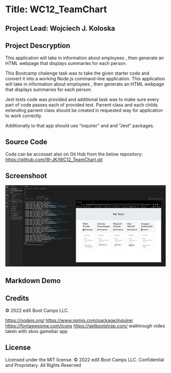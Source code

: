 #  Title: WC12_TeamChart

## Project Lead: Wojciech J. Koloska

## Project Descryption

This application will take in information about employees , then generate an HTML webpage that displays summaries for each person.

This Bootcamp chalenge task was to take the given starter code and convert it into a working Node.js command-line application.
This application will take in information about employees , then generate an HTML webpage that displays summaries for each person.

  Jest tests code was provided and additional task was to make sure every part of code passes each of provided test.
  Parrent class and each childs extending parrent class should be created in requested way for application to work correctly.

Additionally to that app should use "inquirer" and and "Jest" packages. 


## Source Code 

Code can be accesset also on Git Hub from the below repository: 
https://github.com/W-JK/WC12_TeamChart.git

## Screenshoot 

![Terminal with visible web](./assets/LiveSite%20with%20Terminal%20Output.JPG)


## Markdown Demo 




## Credits

© 2022 edX Boot Camps LLC.

https://nodejs.org/
https://www.npmjs.com/package/inquirer
https://fontawesome.com/icons 
https://getbootstrap.com/
walktrough video taken with xbox gamebar app

## License 

Licensed under the MIT license.
© 2022 edX Boot Camps LLC. Confidential and Proprietary. All Rights Reserved


